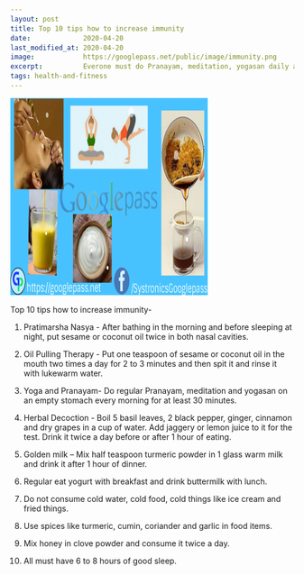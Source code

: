 ```yaml
---
layout: post
title: Top 10 tips how to increase immunity
date:             2020-04-20
last_modified_at: 2020-04-20
image:            https://googlepass.net/public/image/immunity.png
excerpt:          Everone must do Pranayam, meditation, yogasan daily and use warm food and herbal antibiotic to increase immunity. 
tags: health-and-fitness
---
```


<p><img src="/public/image/immunity.png" width="350" height="350" alt="immunity"></p>

Top 10 tips how to increase immunity-

1.	Pratimarsha Nasya - After bathing in the morning and before sleeping at night, put sesame or coconut oil twice in both nasal cavities.

2.	Oil Pulling Therapy - Put one teaspoon of sesame or coconut oil in the mouth two times a day for 2 to 3 minutes and then spit it and rinse it with lukewarm water.

3.	Yoga and Pranayam- Do regular Pranayam, meditation and yogasan on an empty stomach every morning for at least 30 minutes.

4.	Herbal Decoction - Boil 5 basil leaves, 2 black pepper, ginger, cinnamon and dry grapes in a cup of water. Add jaggery or lemon juice to it for the test. Drink it twice a day before or after 1 hour of eating.

5.	Golden milk – Mix half teaspoon turmeric powder in 1 glass warm milk and drink it after 1 hour of dinner.

6.	Regular eat yogurt with breakfast and drink buttermilk with lunch.

7.	Do not consume cold water, cold food, cold things like ice cream and fried things.

8.	Use spices like turmeric, cumin, coriander and garlic in food items.

9.	Mix honey in clove powder and consume it twice a day.

10.	 All must have 6 to 8 hours of good sleep.
